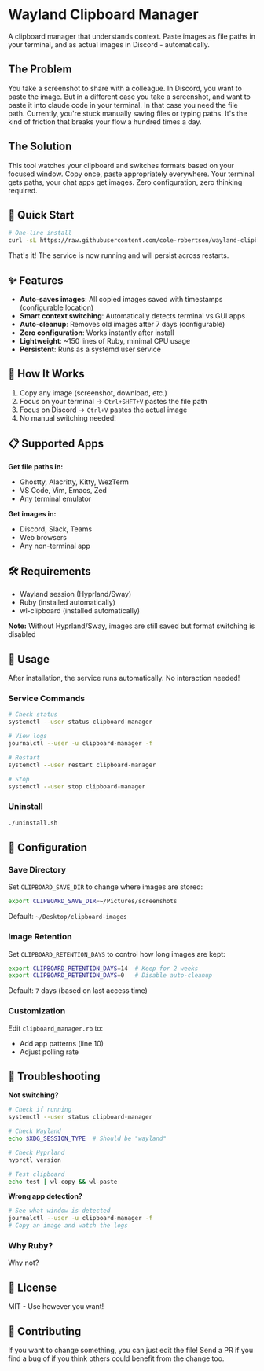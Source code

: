 # Wayland Clipboard Manager

A clipboard manager that understands context. Paste images as file paths in your terminal, and as actual images in Discord - automatically.

## The Problem

You take a screenshot to share with a colleague. In Discord, you want to paste the image. But in a different case you take a screenshot, and want to paste it into claude code in your terminal. In that case you need the file path. Currently, you're stuck manually saving files or typing paths. It's the kind of friction that breaks your flow a hundred times a day.

## The Solution

This tool watches your clipboard and switches formats based on your focused window. Copy once, paste appropriately everywhere. Your terminal gets paths, your chat apps get images. Zero configuration, zero thinking required.

## 🚀 Quick Start

```bash
# One-line install
curl -sL https://raw.githubusercontent.com/cole-robertson/wayland-clipboard-manager/main/install.sh | bash
```

That's it! The service is now running and will persist across restarts.

## ✨ Features

- **Auto-saves images**: All copied images saved with timestamps (configurable location)
- **Smart context switching**: Automatically detects terminal vs GUI apps
- **Auto-cleanup**: Removes old images after 7 days (configurable)
- **Zero configuration**: Works instantly after install
- **Lightweight**: ~150 lines of Ruby, minimal CPU usage
- **Persistent**: Runs as a systemd user service

## 🎯 How It Works

1. Copy any image (screenshot, download, etc.)
2. Focus on your terminal → `Ctrl+SHFT+V` pastes the file path
3. Focus on Discord → `Ctrl+V` pastes the actual image
4. No manual switching needed!

## 📋 Supported Apps

**Get file paths in:**
- Ghostty, Alacritty, Kitty, WezTerm
- VS Code, Vim, Emacs, Zed
- Any terminal emulator

**Get images in:**
- Discord, Slack, Teams
- Web browsers
- Any non-terminal app

## 🛠️ Requirements

- Wayland session (Hyprland/Sway)
- Ruby (installed automatically)
- wl-clipboard (installed automatically)

**Note:** Without Hyprland/Sway, images are still saved but format switching is disabled

## 📌 Usage

After installation, the service runs automatically. No interaction needed!

### Service Commands
```bash
# Check status
systemctl --user status clipboard-manager

# View logs
journalctl --user -u clipboard-manager -f

# Restart
systemctl --user restart clipboard-manager

# Stop
systemctl --user stop clipboard-manager
```

### Uninstall
```bash
./uninstall.sh
```

## 🔧 Configuration

### Save Directory
Set `CLIPBOARD_SAVE_DIR` to change where images are stored:

```bash
export CLIPBOARD_SAVE_DIR=~/Pictures/screenshots
```

Default: `~/Desktop/clipboard-images`

### Image Retention
Set `CLIPBOARD_RETENTION_DAYS` to control how long images are kept:

```bash
export CLIPBOARD_RETENTION_DAYS=14  # Keep for 2 weeks
export CLIPBOARD_RETENTION_DAYS=0   # Disable auto-cleanup
```

Default: `7` days (based on last access time)

### Customization

Edit `clipboard_manager.rb` to:
- Add app patterns (line 10)
- Adjust polling rate

## 🐛 Troubleshooting

**Not switching?**
```bash
# Check if running
systemctl --user status clipboard-manager

# Check Wayland
echo $XDG_SESSION_TYPE  # Should be "wayland"

# Check Hyprland
hyprctl version

# Test clipboard
echo test | wl-copy && wl-paste
```

**Wrong app detection?**
```bash
# See what window is detected
journalctl --user -u clipboard-manager -f
# Copy an image and watch the logs
```

### Why Ruby?
Why not?

## 📄 License

MIT - Use however you want!

## 🤝 Contributing
If you want to change something, you can just edit the file! Send a PR if you find a bug of if you think others could benefit from the change too.
